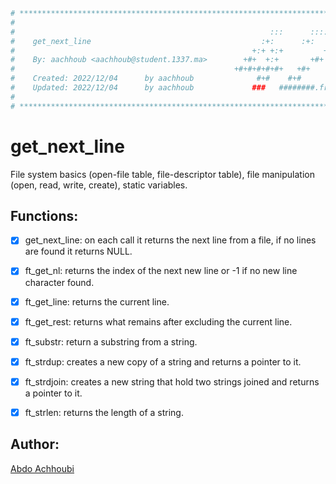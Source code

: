 ```bash
# **************************************************************************** #
#                                                                              #
#                                                         :::      ::::::::    #
#    get_next_line                                      :+:      :+:    :+:    #
#                                                     +:+ +:+         +:+      #
#    By: aachhoub <aachhoub@student.1337.ma>        +#+  +:+       +#+         #
#                                                 +#+#+#+#+#+   +#+            #
#    Created: 2022/12/04      by aachhoub              #+#    #+#              #
#    Updated: 2022/12/04      by aachhoub             ###   ########.fr        #
#                                                                              #
# **************************************************************************** #
```

# get_next_line

File system basics (open-file table, file-descriptor table), file manipulation (open, read, write, create), static variables.


## Functions:

- [x] get_next_line: on each call it returns the next line from a file, if no lines are found it returns NULL.
- [x] ft_get_nl: returns the index of the next new line or -1 if no new line character found.
- [x] ft_get_line: returns the current line.
- [x] ft_get_rest: returns what remains after excluding the current line.
- [x] ft_substr: return a substring from a string.
- [x] ft_strdup: creates a new copy of a string and returns a pointer to it.
- [x] ft_strdjoin: creates a new string that hold two strings joined and returns a pointer to it.
- [x] ft_strlen: returns the length of a string.


## Author:

[Abdo Achhoubi](https://github.com/abdoachhoubi)
